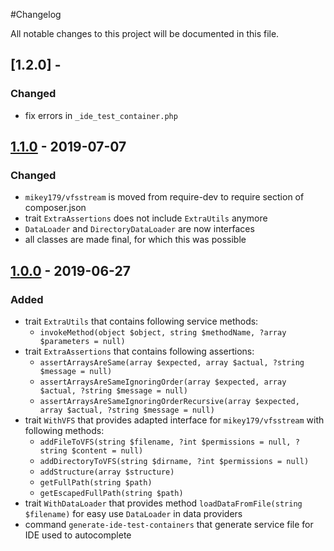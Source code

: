 #Changelog

All notable changes to this project will be documented in this file.

## [1.2.0] - 
### Changed
- fix errors in `_ide_test_container.php`


## [1.1.0] - 2019-07-07
### Changed
- `mikey179/vfsstream` is moved from require-dev to require section of composer.json
- trait `ExtraAssertions` does not include `ExtraUtils` anymore
- `DataLoader` and `DirectoryDataLoader` are now interfaces
- all classes are made final, for which this was possible


## [1.0.0] - 2019-06-27
### Added
- trait `ExtraUtils` that contains following service methods:
  - `invokeMethod(object $object, string $methodName, ?array $parameters = null)`
- trait `ExtraAssertions` that contains following assertions:
  - `assertArraysAreSame(array $expected, array $actual, ?string $message = null)`
  - `assertArraysAreSameIgnoringOrder(array $expected, array $actual, ?string $message = null)`
  - `assertArraysAreSameIgnoringOrderRecursive(array $expected, array $actual, ?string $message = null)`
- trait `WithVFS` that provides adapted interface for `mikey179/vfsstream` with following methods:
  - `addFileToVFS(string $filename, ?int $permissions = null, ?string $content = null)`
  - `addDirectoryToVFS(string $dirname, ?int $permissions = null)`
  - `addStructure(array $structure)`
  - `getFullPath(string $path)`
  - `getEscapedFullPath(string $path)`
- trait `WithDataLoader` that provides method `loadDataFromFile(string $filename)` for easy use `DataLoader` in data
  providers
- command `generate-ide-test-containers` that generate service file for IDE used to autocomplete


[1.1.0]: https://github.com/raptor-mvk/test-utils/compare/v1.0.0...v1.1.0
[1.0.0]: https://github.com/raptor-mvk/test-utils/releases/tag/v1.0.0